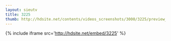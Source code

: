 ```yaml
---
layout: sieutv
title: 3225
thumb: http://hdsite.net/contents/videos_screenshots/3000/3225/preview_360p.mp4.jpg
---
```

{% include iframe src='http://hdsite.net/embed/3225' %}
 
